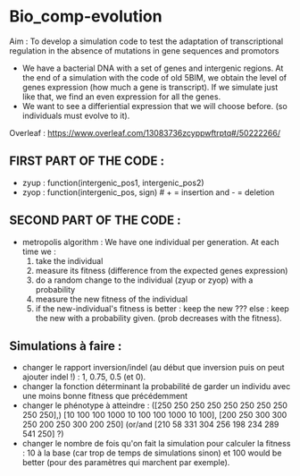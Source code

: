 # Bio_comp-evolution
Aim : To develop a simulation code to test the adaptation of transcriptional regulation in the absence of mutations in gene sequences and promotors

- We have a bacterial DNA with a set of genes and intergenic regions. At the end of a simulation with the code of old 5BIM, we obtain the level of genes expression (how much a gene is transcript). If we simulate just like that, we find an even expression for all the genes.
- We want to see a differiential expression that we will choose before. (so individuals must evolve to it).

Overleaf : https://www.overleaf.com/13083736zcyppwftrptq#/50222266/

## FIRST PART OF THE CODE :
- zyup : function(intergenic_pos1, intergenic_pos2)
- zyop : function(intergenic_pos, sign) # + = insertion and - = deletion

## SECOND PART OF THE CODE :
- metropolis algorithm : We have one individual per generation.
At each time we :
   1) take the individual
   2) measure its fitness (difference from the expected genes expression)
   3) do a random change to the individual (zyup or zyop) with a probability
   4) measure the new fitness of the individual
   5) if the new-individual's fitness is better : keep the new ???
      else : keep the new with a probability given. (prob decreases with the fitness).


## Simulations à faire : 
 - changer le rapport inversion/indel (au début que inversion puis on peut ajouter indel !) : 1, 0.75, 0.5 (et 0).  
 - changer la fonction déterminant la probabilité de garder un individu avec une moins bonne fitness que précédemment
 - changer le phénotype à atteindre : ([250 250 250 250 250 250 250 250 250 250],) [10 100 100 1000 10 100 100 1000 10 100], [200 250 300 300 250 200 250 300 200 250] (or/and [210 58 331 304 256 198 234 289 541 250] ?)
 - changer le nombre de fois qu'on fait la simulation pour calculer la fitness : 10 à la base (car trop de temps de simulations sinon) et 100 would be better (pour des paramètres qui marchent par exemple).
